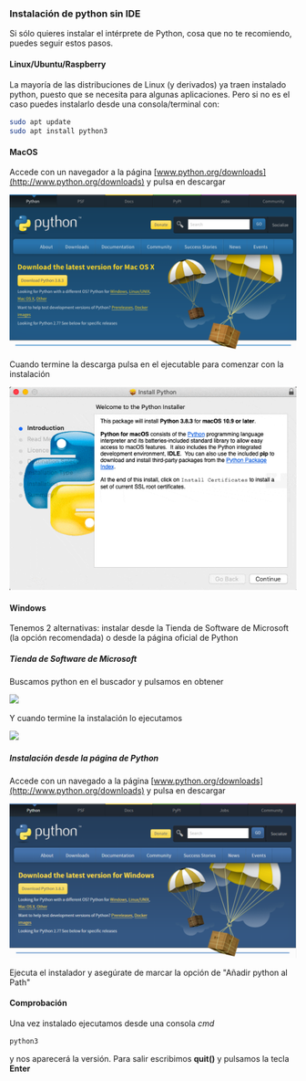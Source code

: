 ### Instalación de python sin IDE

Si sólo quieres instalar el intérprete de Python, cosa que no te recomiendo, puedes seguir estos pasos.

#### Linux/Ubuntu/Raspberry

La mayoría de las distribuciones de Linux (y derivados) ya traen instalado python, puesto que se necesita para algunas aplicaciones. Pero si no es el caso puedes instalarlo desde una consola/terminal con:

```sh
sudo apt update
sudo apt install python3
```

#### MacOS

Accede con un navegador a la página [www.python.org/downloads](http://www.python.org/downloads) y pulsa en descargar


![](./images/macos_install_step1.png)

Cuando termine la descarga pulsa en el ejecutable para comenzar con la instalación

![](./images/macos_install_python.gif)


#### Windows

Tenemos 2 alternativas: instalar desde la Tienda de Software de Microsoft (la opción recomendada) o desde la página oficial de Python

##### Tienda de Software de Microsoft

Buscamos python en el buscador y pulsamos en obtener

![](./images/ms_store_step1.png)

Y cuando termine la instalación lo ejecutamos

![](./images/ms_store_step3.png)

##### Instalación desde la página de Python

Accede con un navegado a la página [www.python.org/downloads](http://www.python.org/downloads) y pulsa en descargar

![](./images/windows_step1.PNG)

Ejecuta el instalador y asegúrate de marcar la opción de "Añadir python al Path"


#### Comprobación


Una vez instalado ejecutamos desde una consola *cmd*

```sh
python3
```

y nos aparecerá la versión. Para salir escribimos **quit()** y pulsamos la tecla **Enter**

